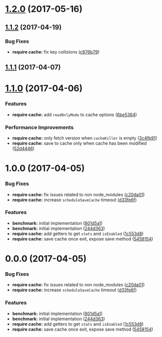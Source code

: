 <a name="1.2.0"></a>
# [1.2.0](https://github.com/alan-agius4/speedy-require-cache/compare/v1.1.2...v1.2.0) (2017-05-16)



<a name="1.1.2"></a>
## [1.1.2](https://github.com/alan-agius4/speedy-require-cache/compare/v1.1.1...v1.1.2) (2017-04-19)


### Bug Fixes

* **require cache:** fix key collisions ([c876b79](https://github.com/alan-agius4/speedy-require-cache/commit/c876b79))



<a name="1.1.1"></a>
## [1.1.1](https://github.com/alan-agius4/speedy-require-cache/compare/v1.1.0...v1.1.1) (2017-04-07)



<a name="1.1.0"></a>
# [1.1.0](https://github.com/alan-agius4/speedy-require-cache/compare/v1.0.0...v1.1.0) (2017-04-06)


### Features

* **require cache:** add `readOnlyMode` to cache options ([6be5364](https://github.com/alan-agius4/speedy-require-cache/commit/6be5364))


### Performance Improvements

* **require cache:** only fetch version when `cacheKiller` is empty ([3c4fb91](https://github.com/alan-agius4/speedy-require-cache/commit/3c4fb91))
* **require cache:** save to cache only when cache has been modified ([52d4446](https://github.com/alan-agius4/speedy-require-cache/commit/52d4446))



<a name="1.0.0"></a>
# 1.0.0 (2017-04-05)


### Bug Fixes

* **require cache:** fix issues related to non node_modules ([c20da01](https://github.com/alan-agius4/speedy-require-cache/commit/c20da01))
* **require cache:** increase `scheduleSaveCache`  timeout ([d33fe6f](https://github.com/alan-agius4/speedy-require-cache/commit/d33fe6f))


### Features

* **benchmark:** initial implementation ([801d5a1](https://github.com/alan-agius4/speedy-require-cache/commit/801d5a1))
* **benchmark:** initial implementation ([244d363](https://github.com/alan-agius4/speedy-require-cache/commit/244d363))
* **require cache:** add getters  to get `stats` and `isEnabled` ([1c553d8](https://github.com/alan-agius4/speedy-require-cache/commit/1c553d8))
* **require cache:** save cache once exit, expose save method ([5458154](https://github.com/alan-agius4/speedy-require-cache/commit/5458154))



<a name="0.0.0"></a>
# 0.0.0 (2017-04-05)


### Bug Fixes

* **require cache:** fix issues related to non node_modules ([c20da01](https://github.com/alan-agius4/speedy-require-cache/commit/c20da01))
* **require cache:** increase `scheduleSaveCache`  timeout ([d33fe6f](https://github.com/alan-agius4/speedy-require-cache/commit/d33fe6f))


### Features

* **benchmark:** initial implementation ([801d5a1](https://github.com/alan-agius4/speedy-require-cache/commit/801d5a1))
* **benchmark:** initial implementation ([244d363](https://github.com/alan-agius4/speedy-require-cache/commit/244d363))
* **require cache:** add getters  to get `stats` and `isEnabled` ([1c553d8](https://github.com/alan-agius4/speedy-require-cache/commit/1c553d8))
* **require cache:** save cache once exit, expose save method ([5458154](https://github.com/alan-agius4/speedy-require-cache/commit/5458154))



